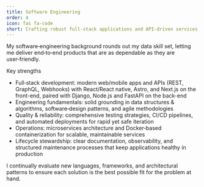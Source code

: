 ```yaml
---
title: Software Engineering 
order: 4
icon: fas fa-code
short: Crafting robust full‑stack applications and API‑driven services.
---
```

My software‑engineering background rounds out my data skill set, letting me deliver end‑to‑end products that are as dependable as they are user‑friendly.

Key strengths
- Full‑stack development: modern web/mobile apps and APIs (REST, GraphQL, Webhooks) with React/React native, Astro, and Next.js on the front-end, paired with Django, Node.js and FastAPI on the back-end
- Engineering fundamentals: solid grounding in data structures & algorithms, software‑design patterns, and agile methodologies
- Quality & reliability: comprehensive testing strategies, CI/CD pipelines, and automated deployments for rapid yet safe iteration
- Operations: microservices architecture and Docker‑based containerization for scalable, maintainable services
- Lifecycle stewardship: clear documentation, observability, and structured maintenance processes that keep applications healthy in production

I continually evaluate new languages, frameworks, and architectural patterns to ensure each solution is the best possible fit for the problem at hand.
